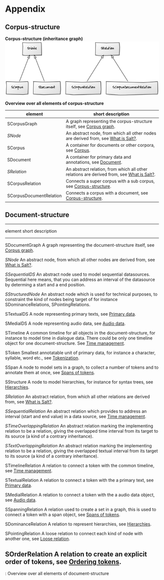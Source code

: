 # Appendix

## Corpus-structure

**Corpus-structure (inheritance graph)**
![corpus-structure (inheritance graph)](images/inheritanceGraph_corpusStructure.png)

**Overview over all elements of corpus-structure**

| element                 | short description                                                                                      |
|-------------------------|--------------------------------------------------------------------------------------------------------|
| SCorpusGraph            | A graph representing the corpus-structure itself, see [Corpus graph](#sec_corpusGraph).                |
| *SNode*                 | An abstract node, from which all other nodes are derived from, see [What is Salt?](#sec_salt).         |
| SCorpus                 | A container for documents or other corpora, see [Corpus](#sec_corpus).                                 |
| SDocument               | A container for primary data and annotations, see [Document](#sec_document).                           |
| *SRelation*             | An abstract relation, from which all other relations are derived from, see [What is Salt?](#sec_salt). |
| SCorpusRelation         | Connects a super corpus with a sub corpus, see [Corpus-structure](#sec_corpusStructure).               |
| SCorpusDocumentRelation | Connects a corpus with a document, see [Corpus-structure](#sec_corpusStructure).                       |

## Document-structure

  --------------------------------------------------------------------------
  element                      short description
  ---------------------------- ---------------------------------------------
  SDocumentGraph               A graph representing the document-structure
                               itself, see [Corpus graph](#sec_corpusGraph).

  *SNode*                      An abstract node, from which all other nodes
                               are derived from, see [What is
                               Salt?](#sec_salt).

  *SSequentialDS*              An abstract node used to model sequential
                               datasources. Sequential here means, that you
                               can address an interval of the datasource by
                               determing a start and a end position.

  *SStructuredNode*            An abstract node which is used for technical
                               purposes, to constraint the kind of nodes
                               being target of for instance
                               SDominanceRelations, SPointingRelations.

  STextualDS                   A node representing primary texts, see
                               [Primary data](#sec_primData).

  SMedialDS                    A node representing audio data, see [Audio
                               data](#sec_audioData).

  STimeline                    A common timeline for all objects in the
                               document-structure, for instance to model
                               time in dialogue data. There could be only
                               one timeline object for one
                               document-structure. See [Time
                               management](#sec_time).

  SToken                       Smallest annotatable unit of primary data,
                               for instance a character, syllable, word
                               etc., see [Tokenization](#sec_tokenization).

  SSpan                        A node to model sets in a graph, to collect a
                               number of tokens and to annotate them at
                               once, see [Spans of tokens](#sec_spans).

  SStructure                   A node to model hierarchies, for instance for
                               syntax trees, see
                               [Hierarchies](#sec_hierarchies).

  *SRelation*                  An abstract relation, from which all other
                               relations are derived from, see [What is
                               Salt?](#sec_salt).

  *SSequentialRelation*        An abstract relation which provides to
                               address an interval (start and end value) in
                               a data source, see [Time
                               management](#sec_time).

  *STimeOverlappingRelation*   An abstract relation marking the implementing
                               relation to be a relation, giving the
                               overlapped time interval from its target to
                               its source (a kind of a contrary
                               inheritance).

  *STextOverlappingRelation*   An abstract relation marking the implementing
                               relation to be a relation, giving the
                               overlapped textual interval from its target
                               to its source (a kind of a contrary
                               inheritance).

  STimelineRelation            A relation to connect a token with the common
                               timeline, see [Time management](#sec_time).

  STextualRelation             A relation to connect a token with the a
                               primary text, see [Primary
                               data](#sec_primData).

  SMedialRelation              A relation to connect a token with the a
                               audio data object, see [Audio
                               data](#sec_audioData).

  SSpanningRelation            A relation used to create a set in a graph,
                               this is used to connect a token with a span
                               object, see [Spans of tokens](#sec_spans).

  SDominanceRelation           A relation to represent hierarchies, see
                               [Hierarchies](#sec_hierarchies).

  SPointingRelation            A loose relation to connect each kind of node
                               with another one, see [Loose
                               relation](#sec_pointingRelation).

  SOrderRelation               A relation to create an explicit order of
                               tokens, see [Ordering tokens](#sec_order).
  --------------------------------------------------------------------------

  : Overview over all elements of document-structure
